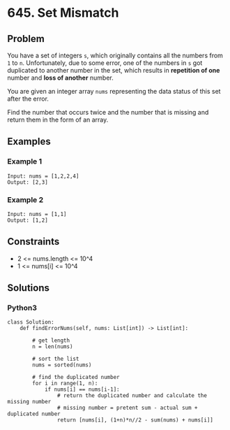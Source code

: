 # 645. Set Mismatch

## Problem

You have a set of integers `s`, which originally contains all the numbers from `1` to `n`. Unfortunately, due to some error, one of the numbers in `s` got duplicated to another number in the set, which results in **repetition of one** number and **loss of another** number.

You are given an integer array `nums` representing the data status of this set after the error.

Find the number that occurs twice and the number that is missing and return them in the form of an array.

## Examples

### Example 1

```
Input: nums = [1,2,2,4]
Output: [2,3]
```

### Example 2

```
Input: nums = [1,1]
Output: [1,2]
```

## Constraints

* 2 <= nums.length <= 10^4
* 1 <= nums[i] <= 10^4

## Solutions

### Python3

```
class Solution:
    def findErrorNums(self, nums: List[int]) -> List[int]:
        
        # get length
        n = len(nums)
        
        # sort the list
        nums = sorted(nums)
        
        # find the duplicated number
        for i in range(1, n):
            if nums[i] == nums[i-1]:
                # return the duplicated number and calculate the missing number
                # missing number = pretent sum - actual sum + duplicated number
                return [nums[i], (1+n)*n//2 - sum(nums) + nums[i]]
```
